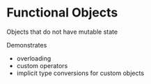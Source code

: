 # Functional Objects

Objects that do not have mutable state

Demonstrates
* overloading
* custom operators
* implicit type conversions for custom objects
